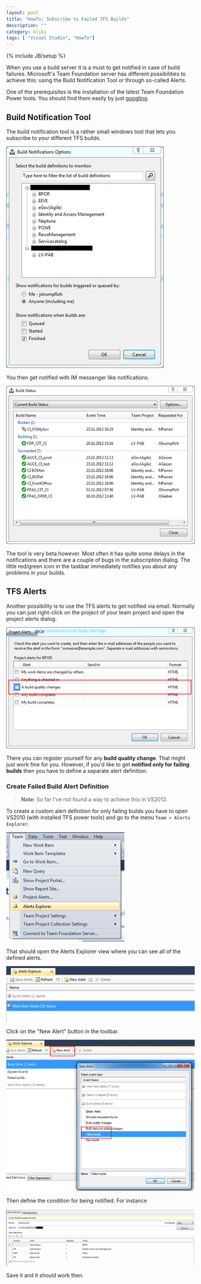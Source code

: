 ```yaml
---
layout: post
title: "HowTo: Subscribe to Failed TFS Builds"
description: ""
category: bliki
tags: [ "Visual Studio", "HowTo"]
---
```

{% include JB/setup %}

When you use a build server it is a must to get notified in case of build failures. Microsoft's Team Foundation server has different possibilities to achieve this: using the Build Notification Tool or through so-called Alerts.

One of the prerequisites is the installation of the latest Team Foundation Power tools. You should find them easily by just [googling](https://www.google.it/search?q=Install+Team+Foundation+Power+Tools&oq=Install+Team+Foundation+Power+Tools).

## Build Notification Tool
The build notification tool is a rather small windows tool that lets you subscribe to your different TFS builds.

![](/blog/assets/imgs/buildnotificationtool_subscriptions.png)

You then get notified with IM messenger like notifications.

![](/blog/assets/imgs/buildnotificationtool.png)

The tool is very beta however. Most often it has quite some delays in the notifications and there are a couple of bugs in the subscription dialog. The little red/green icon in the taskbar immediately notifies you about any problems in your builds.

## TFS Alerts
Another possibility is to use the TFS alerts to get notified via email. Normally you can just right-click on the project of your team project and open the project alerts dialog.

![](/blog/assets/imgs/simplealertdialog.png)

There you can register yourself for any **build quality change**. That might just work fine for you. However, if you'd like to get **notified only for failing builds** then you have to define a separate alert definition.

### Create Failed Build Alert Definition

> **Note:** So far I've not found a way to achieve this in VS2012.

To create a custom alert definition for only failing builds you have to open VS2010 (with installed TFS power tools) and go to the menu `Team > Alerts Explorer`.

![](/blog/assets/imgs/alertsexplorer_menu.png)

That should open the Alerts Explorer view where you can see all of the defined alerts.

![](/blog/assets/imgs/alertexplorer_window.png)

Click on the "New Alert" button in the toolbar.

![](/blog/assets/imgs/alertexplorer_createnewdialog.png)

Then define the condition for being notified. For instance

![](/blog/assets/imgs/alertexplorer_alertdefinition.png)

Save it and it should work then.


